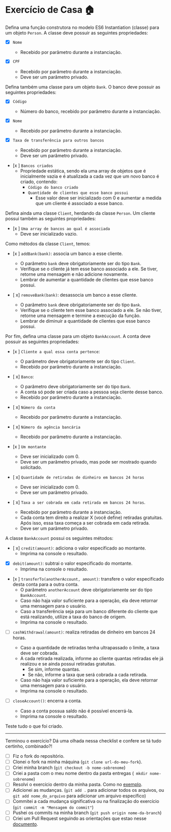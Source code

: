 # Exercício de Casa 🏠 

Defina uma função construtora no modelo ES6 Instantiation (classe) para um objeto `Person`.
A classe deve possuir as seguintes propriedades:
- [x] `Nome`
  - Recebido por parâmetro durante a instanciação.

- [x] `CPF`
  - Recebido por parâmetro durante a instanciação.
  - Deve ser um parâmetro privado.

Defina também uma classe para um objeto `Bank`.
O banco deve possuir as seguintes propriedades:
- [x] `Código`
  - Número do banco, recebido por parâmetro durante a instanciação.

- [x] `Nome`
  - Recebido por parâmetro durante a instanciação.

- [x] `Taxa de transferência para outros bancos`
  - Recebido por parâmetro durante a instanciação.
  - Deve ser um parâmetro privado.

- [x ] `Bancos criados`
  - Propriedade estática, sendo ela uma array de objetos que é inicialmente vazia e é atualizada a cada vez que um novo banco é criado, contendo:
    - `Código do banco criado`
    - `Quantidade de clientes que esse banco possui`
      - Esse valor deve ser inicializado com 0 e aumentar a medida que um cliente é associado a esse banco.

Defina ainda uma classe `Client`, herdando da classe `Person`.
Um cliente possui também as seguintes propriedades:
- [x ] `Uma array de bancos ao qual é associada`
  - Deve ser inicializado vazio.

Como métodos da classe `Client`, temos:
- [x ] `addBank(bank)`: associa um banco a esse cliente.
  - O parâmetro `bank` deve obrigatoriamente ser do tipo `Bank`.
  - Verifique se o cliente já tem esse banco associado a ele. Se tiver, retorne uma mensagem e não adicione novamente.
  - Lembrar de aumentar a quantidade de clientes que esse banco possui.

- [ x] `removeBank(bank)`: desassocia um banco a esse cliente.
  - O parâmetro `bank` deve obrigatoriamente ser do tipo `Bank`.
  - Verifique se o cliente tem esse banco associado a ele. Se não tiver, retorne uma mensagem e termine a execução da função.
  - Lembrar de diminuir a quantidade de clientes que esse banco possui.

Por fim, defina uma classe para um objeto `BankAccount`.
A conta deve possuir as seguintes propriedades:
- [x ] `Cliente a qual essa conta pertence`:
  - O parâmetro deve obrigatoriamente ser do tipo `Client`.
  - Recebido por parâmetro durante a instanciação.

- [ x] `Banco`:
  - O parâmetro deve obrigatoriamente ser do tipo `Bank`.
  - A conta só pode ser criada caso a pessoa seja cliente desse banco.
  - Recebido por parâmetro durante a instanciação.

- [ x] `Número da conta`
  - Recebido por parâmetro durante a instanciação.
  
- [ x] `Número da agência bancária`
  - Recebido por parâmetro durante a instanciação.
  
- [x ] `Um montante`
  - Deve ser inicializado com 0.
  - Deve ser um parâmetro privado, mas pode ser mostrado quando solicitado.

- [ x] `Quantidade de retiradas de dinheiro em bancos 24 horas`
  - Deve ser inicializado com 0.
  - Deve ser um parâmetro privado.

- [ x] `Taxa a ser cobrada em cada retirada em bancos 24 horas`.
  - Recebido por parâmetro durante a instanciação.
  - Cada conta tem direito a realizar X (você define) retiradas gratuitas. Após isso, essa taxa começa a ser cobrada em cada retirada.
  - Deve ser um parâmetro privado.

A classe `BankAccount` possui os seguintes métodos:
- [ x] `credit(amount)`: adiciona o valor especificado ao montante.
  - Imprima na console o resultado.

- [x] `debit(amount)`: subtrai o valor especificado do montante.
  - Imprima na console o resultado.

- [x ] `transferTo(anotherAccount, amount)`: transfere o valor especificado desta conta para a outra conta.
  - O parâmetro `anotherAccount` deve obrigatoriamente ser do tipo `BankAccount`.
  - Caso não haja valor suficiente para a operação, ela deve retornar uma mensagem para o usuário.
  - Caso a transferência seja para um banco diferente do cliente que está realizando, utilize a taxa do banco de origem.
  - Imprima na console o resultado.

- [ ] `cashWithdrawal(amount)`: realiza retiradas de dinheiro em bancos 24 horas.
  - Caso a quantidade de retiradas tenha ultrapassado o limite, a taxa deve ser cobrada.
  - A cada retirada realizada, informe ao cliente quantas retiradas ele já realizou e se ainda possui retiradas gratuitas.
    - Se sim, informe quantas.
    - Se não, informe a taxa que será cobrada a cada retirada.
  - Caso não haja valor suficiente para a operação, ela deve retornar uma mensagem para o usuário.
  - Imprima na console o resultado.

- [ ] `closeAccount()`: encerra a conta.
  - Caso a conta possua saldo não é possível encerrá-la.
  - Imprima na console o resultado.

Teste tudo o que foi criado.

---

Terminou o exercício? Dá uma olhada nessa checklist e confere se tá tudo certinho, combinado?!

- [ ] Fiz o fork do repositório.
- [ ] Clonei o fork na minha máquina (`git clone url-do-meu-fork`).
- [ ] Criei minha branch (` git checkout -b nome-sobrenome `)
- [ ] Criei a pasta com o meu nome dentro da pasta entregas (` mkdir nome-sobrenome`)
- [ ] Resolvi o exercício dentro da minha pasta. Como no [exemplo](/on21-imersao-js-S1-TDD/exercicios/para-casa/entregas/exemplo-nome-sobrenome/).
- [ ] Adicionei as mudanças. (`git add .` para adicionar todos os arquivos, ou `git add nome_do_arquivo` para adicionar um arquivo específico)
- [ ] Commitei a cada mudança significativa ou na finalização do exercício (`git commit -m "Mensagem do commit"`)
- [ ] Pushei os commits na minha branch (`git push origin nome-da-branch`)
- [ ] Criei um Pull Request seguindo as orientações que estao nesse [documento](/on21-imersao-js-S1-TDD/exercicios/para-casa/instrucoes-pull-request.md).